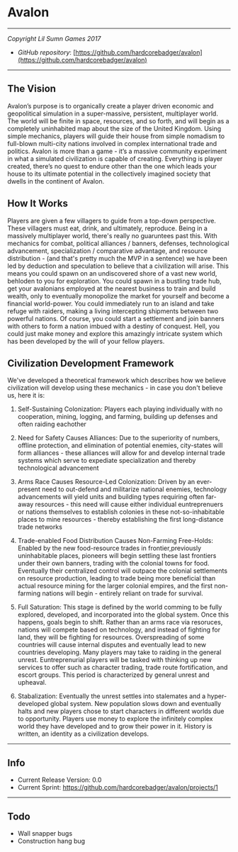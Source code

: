 # Avalon
---

*Copyright Lil Sumn Games 2017*

- *GitHub repository*: [https://github.com/hardcorebadger/avalon](https://github.com/hardcorebadger/avalon)

---

## The Vision

Avalon’s purpose is to organically create a player driven economic and geopolitical simulation in a super-massive, persistent, multiplayer world. The world will be finite in space, resources, and so forth, and will begin as a completely uninhabited map about the size of the United Kingdom. Using simple mechanics, players will guide their house from simple nomadism to full-blown multi-city nations involved in complex international trade and politics. Avalon is more than a game - it’s a massive community experiment in what a simulated civilization is capable of creating. Everything is player created, there’s no quest to endure other than the one which leads your house to its ultimate potential in the collectively imagined society that dwells in the continent of Avalon.

## How It Works

Players are given a few villagers to guide from a top-down perspective. These villagers must eat, drink, and ultimately, reproduce. Being in a massively multiplayer world, there's really no guaruntees past this. With mechanics for combat, political alliances / banners, defenses, technological advancement, specialization / comparative advantage, and resource distribution - (and that's pretty much the MVP in a sentence) we have been led by deduction and speculation to believe that a civilization will arise. This means you could spawn on an undiscovered shore of a vast new world, behloden to you for exploration. You could spawn in a bustling trade hub, get your avalonians employed at the nearest business to train and build wealth, only to eventually monopolize the market for yourself and become a financial world-power. You could immediately run to an island and take refuge with raiders, making a living intercepting shipments between two powerful nations. Of course, you could start a settlement and join banners with others to form a nation imbued with a destiny of conquest. Hell, you could just make money and explore this amazingly intricate system which has been developed by the will of your fellow players.

## Civilization Development Framework

We've developed a theoretical framework which describes how we believe civilization will develop using these mechanics - in case you don't believe us, here it is:

1. Self-Sustaining Colonization: Players each playing individually with no cooperation, mining, logging, and farming, building up defenses and often raiding eachother

2. Need for Safety Causes Alliances: Due to the superiority of numbers, offline protection, and elimination of potential enemies, city-states will form alliances - these alliances will allow for and develop internal trade systems which serve to expediate specialization and thereby technological advancement

3. Arms Race Causes Resource-Led Colonization: Driven by an ever-present need to out-defend and militarize national enemies, technology advancements will yield units and building types requiring often far-away resources - this need will cause either individual euntreprenuers or nations themselves to establish colonies in these not-so-inhabitable places to mine resources - thereby establishing the first long-distance trade networks

4. Trade-enabled Food Distribution Causes Non-Farming Free-Holds: Enabled by the new food-resource trades in frontier,previously uninhabitable places, pioneers will begin settling these last frontiers under their own banners, trading with the colonial towns for food. Eventually their centralized control will outpace the colonial settlements on resource production, leading to trade being more beneficial than actual resource mining for the larger colonial empires, and the first non-farming nations will begin - entirely reliant on trade for survival.

5. Full Saturation: This stage is defined by the world comming to be fully explored, developed, and incorporated into the global system. Once this happens, goals begin to shift. Rather than an arms race via resoruces, nations will compete based on technology, and instead of fighting for land, they will be fighting for resources. Overspreading of some countries will cause internal disputes and eventually lead to new countries developing. Many players may take to raiding in the general unrest. Euntreprenurial players will be tasked with thinking up new services to offer such as character trading, trade route fortification, and escort groups. This period is characterized by general unrest and upheaval.

6. Stabalization: Eventually the unrest settles into stalemates and a hyper-developed global system. New population slows down and eventually halts and new players chose to start characters in different worlds due to opportunity. Players use money to explore the infinitely complex world they have developed and to grow their power in it. History is written, an identity as a civilization develops.

---

## Info

- Current Release Version: 0.0
- Current Sprint: https://github.com/hardcorebadger/avalon/projects/1

---

## Todo

- Wall snapper bugs
- Construction hang bug
